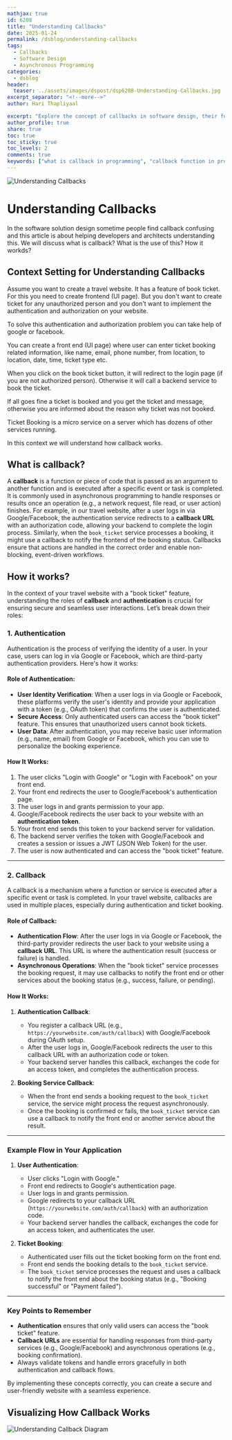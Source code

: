 ```yaml
---
mathjax: true
id: 6208
title: "Understanding Callbacks"
date: 2025-01-24
permalink: /dsblog/understanding-callbacks
tags:
  - Callbacks
  - Software Design
  - Asynchronous Programming
categories:
  - dsblog
header:
  teaser: ../assets/images/dspost/dsp6208-Understanding-Callbacks.jpg
excerpt_separator: "<!--more-->"
author: Hari Thapliyaal

excerpt: "Explore the concept of callbacks in software design, their functionality, and their use in asynchronous programming."
author_profile: true
share: true
toc: true
toc_sticky: true
toc_levels: 2
comments: true
keywords: ["what is callback in programming", "callback function in programming", "how do callbacks work", "asynchronous programming with callbacks", "callback in software design", "understanding callbacks in software development", "callback programming concepts"]  
---
```


![Understanding Callbacks](../assets/images/dspost/dsp6208-Understanding-Callbacks.jpg)

# Understanding Callbacks

In the software solution design sometime people find callback confusing and this article is about helping developers and architects understanding this. We will discuss what is callback? What is the use of this? How it workds?

## Context Setting for Understanding Callbacks

Assume you want to create a travel website. It has a feature of book ticket. For this you need to create frontend (UI page). But you don't want to create ticket for any unauthorized person and you don't want to implement the authentication and authorization on your website. 

To solve this authentication and authorization problem you can take help of google or facebook.

You can create a front end (UI page) where user can enter ticket booking related information, like name, email, phone number, from location, to location, date, time, ticket type etc.

When you click on the book ticket button, it will redirect to the login page (if you are not authorized person). Otherwise it will call a backend service to book the ticket. 

If all goes fine a ticket is booked and you get the ticket and message, otherwise you are informed about the reason why ticket was not booked.

Ticket Booking is a micro service on a server which has dozens of other services running. 

In this context we will understand how callback works.


## What is callback?
A **callback** is a function or piece of code that is passed as an argument to another function and is executed after a specific event or task is completed. It is commonly used in asynchronous programming to handle responses or results once an operation (e.g., a network request, file read, or user action) finishes. For example, in our travel website, after a user logs in via Google/Facebook, the authentication service redirects to a **callback URL** with an authorization code, allowing your backend to complete the login process. Similarly, when the `book_ticket` service processes a booking, it might use a callback to notify the frontend of the booking status. Callbacks ensure that actions are handled in the correct order and enable non-blocking, event-driven workflows.


## How it works?

In the context of your travel website with a "book ticket" feature, understanding the roles of **callback** and **authentication** is crucial for ensuring secure and seamless user interactions. Let’s break down their roles:

### **1. Authentication**
Authentication is the process of verifying the identity of a user. In your case, users can log in via Google or Facebook, which are third-party authentication providers. Here's how it works:

#### **Role of Authentication:**
- **User Identity Verification**: When a user logs in via Google or Facebook, these platforms verify the user's identity and provide your application with a token (e.g., OAuth token) that confirms the user is authenticated.
- **Secure Access**: Only authenticated users can access the "book ticket" feature. This ensures that unauthorized users cannot book tickets.
- **User Data**: After authentication, you may receive basic user information (e.g., name, email) from Google or Facebook, which you can use to personalize the booking experience.

#### **How It Works:**
1. The user clicks "Login with Google" or "Login with Facebook" on your front end.
2. Your front end redirects the user to Google/Facebook's authentication page.
3. The user logs in and grants permission to your app.
4. Google/Facebook redirects the user back to your website with an **authentication token**.
5. Your front end sends this token to your backend server for validation.
6. The backend server verifies the token with Google/Facebook and creates a session or issues a JWT (JSON Web Token) for the user.
7. The user is now authenticated and can access the "book ticket" feature.

---

### **2. Callback**
A callback is a mechanism where a function or service is executed after a specific event or task is completed. In your travel website, callbacks are used in multiple places, especially during authentication and ticket booking.

#### **Role of Callback:**
- **Authentication Flow**: After the user logs in via Google or Facebook, the third-party provider redirects the user back to your website using a **callback URL**. This URL is where the authentication result (success or failure) is handled.
- **Asynchronous Operations**: When the "book ticket" service processes the booking request, it may use callbacks to notify the front end or other services about the booking status (e.g., success, failure, or pending).

#### **How It Works:**
1. **Authentication Callback**:
   - You register a callback URL (e.g., `https://yourwebsite.com/auth/callback`) with Google/Facebook during OAuth setup.
   - After the user logs in, Google/Facebook redirects the user to this callback URL with an authorization code or token.
   - Your backend server handles this callback, exchanges the code for an access token, and completes the authentication process.

2. **Booking Service Callback**:
   - When the front end sends a booking request to the `book_ticket` service, the service might process the request asynchronously.
   - Once the booking is confirmed or fails, the `book_ticket` service can use a callback to notify the front end or another service about the result.

---

### **Example Flow in Your Application**
1. **User Authentication**:
   - User clicks "Login with Google."
   - Front end redirects to Google's authentication page.
   - User logs in and grants permission.
   - Google redirects to your callback URL (`https://yourwebsite.com/auth/callback`) with an authorization code.
   - Your backend server handles the callback, exchanges the code for an access token, and authenticates the user.

2. **Ticket Booking**:
   - Authenticated user fills out the ticket booking form on the front end.
   - Front end sends the booking details to the `book_ticket` service.
   - The `book_ticket` service processes the request and uses a callback to notify the front end about the booking status (e.g., "Booking successful" or "Payment failed").

---

### **Key Points to Remember**
- **Authentication** ensures that only valid users can access the "book ticket" feature.
- **Callback URLs** are essential for handling responses from third-party services (e.g., Google/Facebook) and asynchronous operations (e.g., booking confirmation).
- Always validate tokens and handle errors gracefully in both authentication and callback flows.

By implementing these concepts correctly, you can create a secure and user-friendly website with a seamless experience.

## Visualizing How Callback Works

![Understanding Callback Diagram](../assets/images/dspost/mermaid-code/dsp6208-callback-doagram.jpg)


